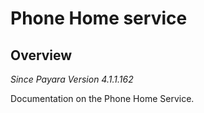# Phone Home service

## Overview

_Since Payara Version 4.1.1.162_

Documentation on the Phone Home Service.
